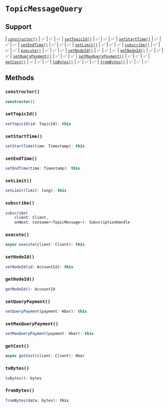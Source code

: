 # `TopicMessageQuery`

## Support

| [`constructor()`](#constructor) | ✅ | ✅ | ✅
| [`setTopicId()`](#settopicid) | ✅ | ✅ | ✅
| [`setStartTime()`](#setstarttime) | ✅ | ✅ | ✅
| [`setEndTime()`](#setendtime) | ✅ | ✅ | ✅
| [`setLimit()`](#setlimit) | ✅ | ✅ | ✅
| [`subscribe()`](#subscribe) | ✅ | ✅ | ✅
| [`execute()`](#execute) | ✅ | ✅ | ✅
| [`setNodeId()`](#setnodeid) | ✅ | ✅ | ✅
| [`getNodeId()`](#getnodeid) | ✅ | ✅ | ✅
| [`setQueryPayment()`](#setquerypayment) | ✅ | ✅ | ✅
| [`setMaxQueryPayment()`](#setmaxquerypayment) | ✅ | ✅ | ✅
| [`getCost()`](#getcost) | ✅ | ✅ | ✅
| [`toBytes()`](#tobytes) | ✅ | ✅ | ✅
| [`fromBytes()`](#frombytes) | ✅ | ✅ | ✅

## Methods

### `constructor()`

```typescript
constructor()
```

### `setTopicId()`

```typescript
setTopicId(id: TopicId): this
```

### `setStartTime()`

```typescript
setStartTime(time: Timestamp): this
```

### `setEndTime()`

```typescript
setEndTime(time: Timestamp): this
```

### `setLimit()`

```typescript
setLimit(limit: long): this
```

### `subscribe()`

```typescript
subscribe(
    client: Client,
    onNext: Consumer<TopicMessage>): SubscriptionHandle
```

### `execute()`

```typescript
async execute(client: Client): this
```

### `setNodeId()`

```typescript
setNodeId(id: AccountId): this
```

### `getNodeId()`

```typescript
getNodeId(): AccountId
```

### `setQueryPayment()`

```typescript
setQueryPayment(payment: Hbar): this
```

### `setMaxQueryPayment()`

```typescript
setMaxQueryPayment(payment: Hbar): this
```

### `getCost()`

```typescript
async getCost(client: Client): Hbar
```

### `toBytes()`

```typescript
toBytes(): bytes
```

### `fromBytes()`

```typescript
fromBytes(data: bytes): this
```
